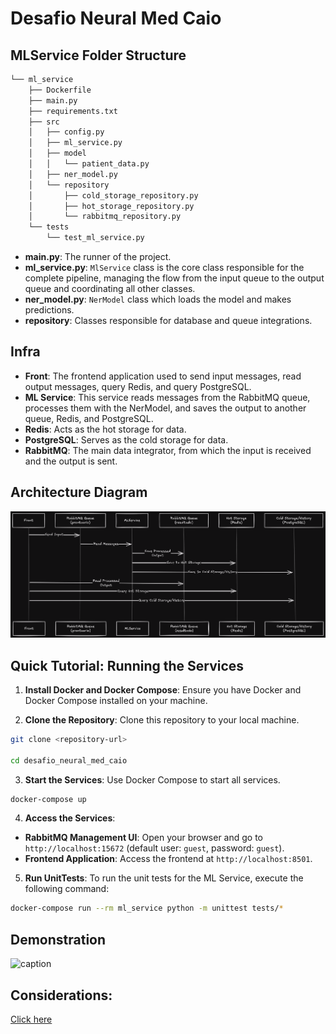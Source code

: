 # Desafio Neural Med Caio
  

## MLService Folder Structure
```bash
└── ml_service
    ├── Dockerfile
    ├── main.py
    ├── requirements.txt
    ├── src
    │   ├── config.py
    │   ├── ml_service.py
    │   ├── model
    │   │   └── patient_data.py
    │   ├── ner_model.py
    │   └── repository
    │       ├── cold_storage_repository.py
    │       ├── hot_storage_repository.py
    │       └── rabbitmq_repository.py
    └── tests
        └── test_ml_service.py
```

- **main.py**: The runner of the project.
- **ml_service.py**: `MlService` class is the core class responsible for the complete pipeline, managing the flow from the input queue to the output queue and coordinating all other classes.
- **ner_model.py**: `NerModel` class which loads the model and makes predictions.
- **repository**: Classes responsible for database and queue integrations.


## Infra
-  **Front**: The frontend application used to send input messages, read output messages, query Redis, and query PostgreSQL.
-  **ML Service**: This service reads messages from the RabbitMQ queue, processes them with the NerModel, and saves the output to another queue, Redis, and PostgreSQL.
-  **Redis**: Acts as the hot storage for data.
-  **PostgreSQL**: Serves as the cold storage for data.
-  **RabbitMQ**: The main data integrator, from which the input is received and the output is sent.


## Architecture Diagram
![Architecture Diagram](diagram.png)


## Quick Tutorial: Running the Services
1.  **Install Docker and Docker Compose**: Ensure you have Docker and Docker Compose installed on your machine.

2.  **Clone the Repository**: Clone this repository to your local machine.
```bash
git clone <repository-url>

cd desafio_neural_med_caio
```  

3.  **Start the Services**: Use Docker Compose to start all services.
```bash
docker-compose up
``` 

4.  **Access the Services**:
-  **RabbitMQ Management UI**: Open your browser and go to `http://localhost:15672` (default user: `guest`, password: `guest`).
-  **Frontend Application**: Access the frontend at `http://localhost:8501`.

5.  **Run UnitTests**: To run the unit tests for the ML Service, execute the following command:
```bash
docker-compose run --rm ml_service python -m unittest tests/*
```


## Demonstration
![caption](demonstration.gif)


## Considerations:
[Click here](https://github.com/CaioSGoncalves/desafio_neural_med_caio/blob/main/consideracoes.md)
